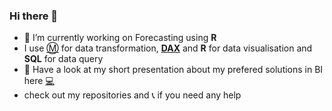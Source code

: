 ### Hi there 👋


- 🔭 I’m currently working on Forecasting using **R**
- I use [:m:](https://learn.microsoft.com/en-us/powerquery-m/) for data transformation, [**DAX**](https://learn.microsoft.com/en-us/dax/) and **R** for data visualisation and **SQL** for data query
- 👯 Have a look at my short presentation about my prefered solutions in BI here [:computer:](https://md3629.github.io/)
- check out my repositories and :telephone_receiver: if you need any help



